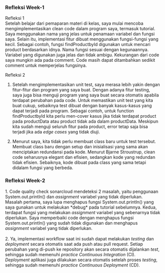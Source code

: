 <h3>Refleksi Week-1</h3>
Refleksi 1<br>
Setelah belajar dari pemaparan materi di kelas, saya mulai mencoba mengimplementasikan clean code dalam program saya, termasuk tutorial.
Saya menggunakan nama yang jelas untuk penamaan variabel dan fungsi saya. Selain itu, implementasi fitur dibuat menggunakan fungsi-fungsi yang
kecil. Sebagai contoh, fungsi findProductbyId digunakan untuk mencari product berdasarkan idnya. Nama fungsi sesuai dengan kegunaannya. Variabel yang digunakan
juga jelas dan tidak ambigu. Kekurangan dari code saya mungkin ada pada comment. Code masih dapat ditambahkan sedikit comment untuk memperjelas fungsinya.

Refleksi 2<br>
1. Setelah mengimplementasikan unit test, saya merasa lebih yakin dengan fitur-fitur dan program yang saya buat. Dengan adanya fitur testing, saya juga bisa menguji 
program yang saya buat secara otomatis apabila terdapat perubahan pada code. Untuk memastikan unit test yang kita buat cukup, sebaiknya test dibuat dengan banyak kasus-kasus 
yang dapat terjadi pada program. Sebagai contoh, untuk function findProductbyId kita perlu men-cover kasus jika tidak terdapat product pada productData atau product tidak ada dalam productData.
Meskipun kita sudah menguji seluruh fitur pada product, error tetap saja bisa terjadi jika ada <i>edge cases</i> yang tidak diuji.<br>

2. Menurut saya, kita tidak perlu membuat class baru untuk test tersebut. Membuat class baru dengan setup dan inisialisasi yang sama akan menciptakan redundansi pada kode.
Menurut Bjarne Stroustrup, clean code seharusnya elegant dan efisien, sedangkan kode yang redundan tidak efisien. Sebaiknya, kode dibuat pada class yang sama tetapi didalam fungsi yang berbeda.<br>

<h3>Refleksi Week-2</h3>
1. Code quality check sonarcloud mendeteksi 2 masalah, yaitu penggunaan System.out.println() dan <i>assignment</i> variabel yang tidak diperlukan. Masalah pertama, saya lupa menghapus fungsi System.out.println() yang saya gunakan untuk melakukan *debug* pada tutorial sebelumnya. Kedua, terdapat fungsi yang melakukan <i>assignment</i> variabel yang sebenarnya tidak diperlukan. Saya memperbaiki code dengan menghapus fungsi System.out.println() yang sudah tidak digunakan dan menghapus <i>assignment</i> variabel yang tidak diperlukan.<br>
<br>
2. Ya, implementasi workflow saat ini sudah dapat melakukan <i>testing</i> dan <i>deployment</i> secara otomatis saat ada push atau pull request. Setiap perubahan yang di-push ke repository akan secara otomatis dijalankan <i>test</i>, sehingga sudah memenuhi <i>practice Continuous Integration</i> (CI). <i>Deployment</i> aplikasi juga dilakukan secara otomatis setelah proses <i>testing</i>, sehingga sudah memenuhi <i>practice Continuous Deployment</i> (CD).
